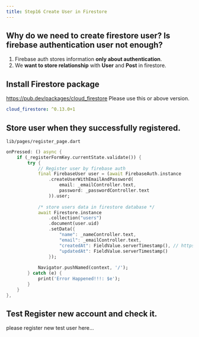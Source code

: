 ```yaml
---
title: Step16 Create User in Firestore
---
```


## Why do we need to create firestore user? Is firebase authentication user not enough?

1. Firebase auth stores information **only about authentication**.
2. We **want to store relationship** with **User** and **Post** in firestore.

## Install Firestore package
https://pub.dev/packages/cloud_firestore
Please use this or above version.
```yaml
cloud_firestore: ^0.13.0+1
```

## Store user when they successfully registered.
`lib/pages/register_page.dart`
```dart hl_lines="11 12 13 14 15 16 17 18 19 20"
onPressed: () async {
	if (_registerFormKey.currentState.validate()) {
		try {
			// Register user by firebase auth
			final FirebaseUser user = (await FirebaseAuth.instance
				.createUserWithEmailAndPassword(
					email: _emailController.text,
					password: _passwordController.text
				)).user;
			
			/* store users data in firestore database */
			await Firestore.instance
				.collection("users")
				.document(user.uid)
				.setData({
					"name": _nameController.text,
					"email": _emailController.text,
					"createdAt": FieldValue.serverTimestamp(), // https://stackoverflow.com/questions/50907151/flutter-firestore-server-side-timestamp
					"updatedAt": FieldValue.serverTimestamp()
				});
			
			Navigator.pushNamed(context, '/');
		} catch (e) {
			print('Error Happened!!!: $e');
		}  
	}
},
```

## Test Register new account and check it.
please register new test user here...

